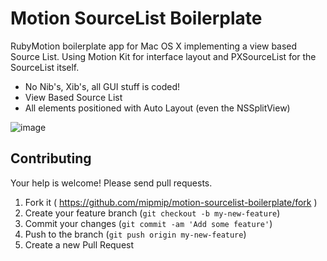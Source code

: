 # Motion SourceList Boilerplate

RubyMotion boilerplate app for Mac OS X implementing a view based Source List. Using
Motion Kit for interface layout and PXSourceList for the SourceList
itself.

- No Nib's, Xib's, all GUI stuff is coded!
- View Based Source List
- All elements positioned with Auto Layout (even the NSSplitView)

![image](http://picdrop.t3lab.com/bmNCELrJk4.png)

## Contributing

Your help is welcome! Please send pull requests.

1. Fork it ( https://github.com/mipmip/motion-sourcelist-boilerplate/fork )
2. Create your feature branch (`git checkout -b my-new-feature`)
3. Commit your changes (`git commit -am 'Add some feature'`)
4. Push to the branch (`git push origin my-new-feature`)
5. Create a new Pull Request
